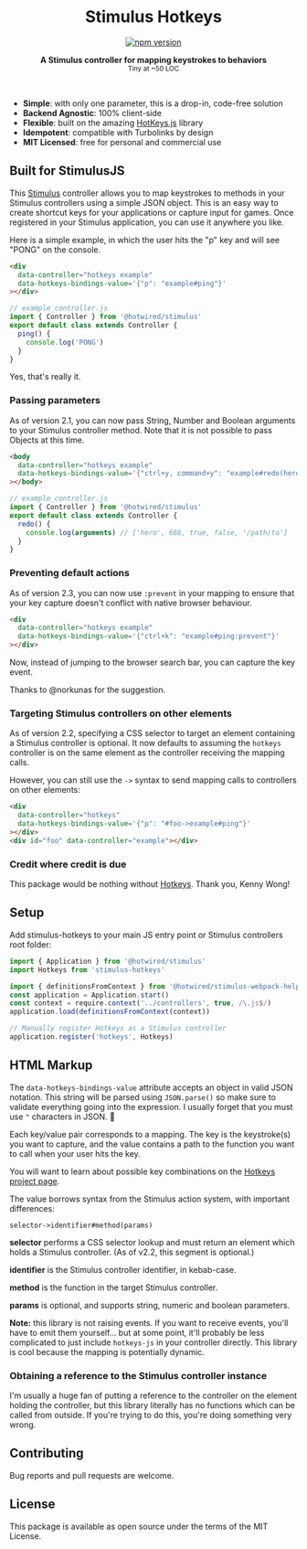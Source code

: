 <h1 align="center">Stimulus Hotkeys</h1>
<p align="center">
  <a href="https://www.npmjs.com/package/stimulus-hotkeys" rel="nofollow">
    <img src="https://badge.fury.io/js/stimulus-hotkeys.svg" alt="npm version">
  </a>
</p>

<p align="center">
  <b>A Stimulus controller for mapping keystrokes to behaviors</b></br>
  <sub>Tiny at ~50 LOC </sub>
</p>

<br />

- **Simple**: with only one parameter, this is a drop-in, code-free solution
- **Backend Agnostic**: 100% client-side
- **Flexible**: built on the amazing [HotKeys.js](https://wangchujiang.com/hotkeys/) library
- **Idempotent**: compatible with Turbolinks by design
- **MIT Licensed**: free for personal and commercial use

## Built for StimulusJS

This [Stimulus](https://stimulus.hotwired.dev/) controller allows you to map keystrokes to methods in your Stimulus controllers using a simple JSON object. This is an easy way to create shortcut keys for your applications or capture input for games. Once registered in your Stimulus application, you can use it anywhere you like.

Here is a simple example, in which the user hits the "p" key and will see "PONG" on the console.

```html
<div
  data-controller="hotkeys example"
  data-hotkeys-bindings-value='{"p": "example#ping"}'
></div>
```

```js
// example_controller.js
import { Controller } from '@hotwired/stimulus'
export default class extends Controller {
  ping() {
    console.log('PONG')
  }
}
```

<tiny>Yes, that's really it.</tiny>

### Passing parameters

As of version 2.1, you can now pass String, Number and Boolean arguments to your Stimulus controller method. Note that it is not possible to pass Objects at this time.

```html
<body
  data-controller="hotkeys example"
  data-hotkeys-bindings-value='{"ctrl+y, command+y": "example#redo(hero, 666, true, \"false\", \"/path/to\")"}'
></body>
```

```js
// example_controller.js
import { Controller } from '@hotwired/stimulus'
export default class extends Controller {
  redo() {
    console.log(arguments) // ['hero', 666, true, false, '/path/to']
  }
}
```

### Preventing default actions

As of version 2.3, you can now use `:prevent` in your mapping to ensure that your key capture doesn't conflict with native browser behaviour.

```html
<div
  data-controller="hotkeys example"
  data-hotkeys-bindings-value='{"ctrl+k": "example#ping:prevent"}'
></div>
```

Now, instead of jumping to the browser search bar, you can capture the key event.

Thanks to @norkunas for the suggestion.

### Targeting Stimulus controllers on other elements

As of version 2.2, specifying a CSS selector to target an element containing a Stimulus controller is optional. It now defaults to assuming the `hotkeys` controller is on the same element as the controller receiving the mapping calls.

However, you can still use the `->` syntax to send mapping calls to controllers on other elements:

```html
<div
  data-controller="hotkeys"
  data-hotkeys-bindings-value='{"p": "#foo->example#ping"}'
></div>
<div id="foo" data-controller="example"></div>
```

### Credit where credit is due

This package would be nothing without [Hotkeys](https://wangchujiang.com/hotkeys/). Thank you, Kenny Wong!

## Setup

Add stimulus-hotkeys to your main JS entry point or Stimulus controllers root folder:

```js
import { Application } from '@hotwired/stimulus'
import Hotkeys from 'stimulus-hotkeys'

import { definitionsFromContext } from '@hotwired/stimulus-webpack-helpers'
const application = Application.start()
const context = require.context('../controllers', true, /\.js$/)
application.load(definitionsFromContext(context))

// Manually register Hotkeys as a Stimulus controller
application.register('hotkeys', Hotkeys)
```

## HTML Markup

The `data-hotkeys-bindings-value` attribute accepts an object in valid JSON notation. This string will be parsed using `JSON.parse()` so make sure to validate everything going into the expression. I usually forget that you must use `"` characters in JSON. 🤡

Each key/value pair corresponds to a mapping. The key is the keystroke(s) you want to capture, and the value contains a path to the function you want to call when your user hits the key.

You will want to learn about possible key combinations on the [Hotkeys project page](https://wangchujiang.com/hotkeys/).

The value borrows syntax from the Stimulus action system, with important differences:

`selector->identifier#method(params)`

**selector** performs a CSS selector lookup and must return an element which holds a Stimulus controller. (As of v2.2, this segment is optional.)

**identifier** is the Stimulus controller identifier, in kebab-case.

**method** is the function in the target Stimulus controller.

**params** is optional, and supports string, numeric and boolean parameters.

**Note:** this library is not raising events. If you want to receive events, you'll have to emit them yourself... but at some point, it'll probably be less complicated to just include `hotkeys-js` in your controller directly. This library is cool because the mapping is potentially dynamic.

### Obtaining a reference to the Stimulus controller instance

I'm usually a huge fan of putting a reference to the controller on the element holding the controller, but this library literally has no functions which can be called from outside. If you're trying to do this, you're doing something very wrong.

## Contributing

Bug reports and pull requests are welcome.

## License

This package is available as open source under the terms of the MIT License.
